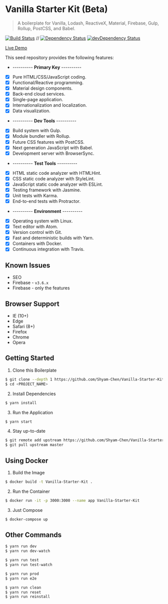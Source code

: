 # Vanilla Starter Kit (Beta)

> A boilerplate for Vanilla, Lodash, ReactiveX, Material, Firebase, Gulp, Rollup, PostCSS, and Babel.

[![Build Status](https://travis-ci.org/Shyam-Chen/Vanilla-Starter-Kit.svg?branch=master)](https://travis-ci.org/Shyam-Chen/Vanilla-Starter-Kit)
 //
[![Dependency Status](https://david-dm.org/Shyam-Chen/Vanilla-Starter-Kit.svg)](https://david-dm.org/Shyam-Chen/Vanilla-Starter-Kit)
[![devDependency Status](https://david-dm.org/Shyam-Chen/Vanilla-Starter-Kit/dev-status.svg)](https://david-dm.org/Shyam-Chen/Vanilla-Starter-Kit?type=dev)

[Live Demo](https://test-1498d.firebaseapp.com/)

This seed repository provides the following features:
* ---------- **Primary Key** ----------
* [x] Pure HTML/CSS/JavaScript coding.
* [x] Functional/Reactive programming.
* [x] Material design components.
* [x] Back-end cloud services.
* [x] Single-page application.
* [x] Internationalization and localization.
* [x] Data visualization.
* ---------- **Dev Tools** ----------
* [x] Build system with Gulp.
* [x] Module bundler with Rollup.
* [x] Future CSS features with PostCSS.
* [x] Next generation JavaScript with Babel.
* [x] Development server with BrowserSync.
* ---------- **Test Tools** ----------
* [x] HTML static code analyzer with HTMLHint.
* [x] CSS static code analyzer with StyleLint.
* [x] JavaScript static code analyzer with ESLint.
* [x] Testing framework with Jasmine.
* [x] Unit tests with Karma.
* [x] End-to-end tests with Protractor.
* ---------- **Environment** ----------
* [x] Operating system with Linux.
* [x] Text editor with Atom.
* [x] Version control with Git.
* [x] Fast and deterministic builds with Yarn.
* [x] Containers with Docker.
* [x] Continuous integration with Travis.

## Known Issues
* SEO
* Firebase - `v3.6.x`
* Firebase - only the features

## Browser Support
* IE (10+)
* Edge
* Safari (8+)
* Firefox
* Chrome
* Opera

## Getting Started

1) Clone this Boilerplate
```bash
$ git clone --depth 1 https://github.com/Shyam-Chen/Vanilla-Starter-Kit.git <PROJECT_NAME>
$ cd <PROJECT_NAME>
```

2) Install Dependencies
```bash
$ yarn install
```

3) Run the Application
```bash
$ yarn start
```

4) Stay up-to-date
```bash
$ git remote add upstream https://github.com/Shyam-Chen/Vanilla-Starter-Kit.git
$ git pull upstream master
```

## Using Docker

1) Build the Image
```bash
$ docker build -t Vanilla-Starter-Kit .
```

2) Run the Container
```bash
$ docker run -it -p 3000:3000 --name app Vanilla-Starter-Kit
```

3) Just Compose
```bash
$ docker-compose up
```

## Other Commands

```bash
$ yarn run dev
$ yarn run dev-watch

$ yarn run test
$ yarn run test-watch

$ yarn run prod
$ yarn run e2e

$ yarn run clean
$ yarn run reset
$ yarn run reinstall
```
